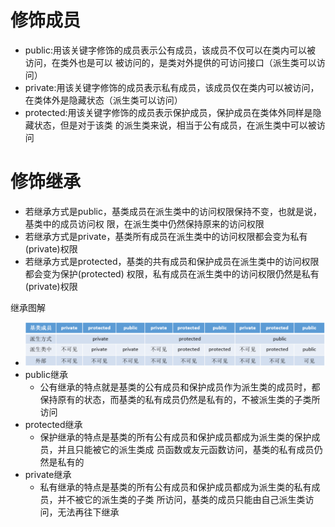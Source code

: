 # 修饰成员

- public:用该关键字修饰的成员表示公有成员，该成员不仅可以在类内可以被 访问，在类外也是可以 被访问的，是类对外提供的可访问接口（派生类可以访问）
- private:用该关键字修饰的成员表示私有成员，该成员仅在类内可以被访问，在类体外是隐藏状态（派生类可以访问）
- protected:用该关键字修饰的成员表示保护成员，保护成员在类体外同样是隐藏状态，但是对于该类 的派生类来说，相当于公有成员，在派生类中可以被访问





# 修饰继承

- 若继承方式是public，基类成员在派生类中的访问权限保持不变，也就是说，基类中的成员访问权 限，在派生类中仍然保持原来的访问权限
- 若继承方式是private，基类所有成员在派生类中的访问权限都会变为私有(private)权限
- 若继承方式是protected，基类的共有成员和保护成员在派生类中的访问权限都会变为保护(protected) 权限，私有成员在派生类中的访问权限仍然是私有(private)权限





继承图解

- ![](image\继承的访问权限.png)
- public继承
  - 公有继承的特点就是基类的公有成员和保护成员作为派生类的成员时，都保持原有的状态，而基类的私有成员仍然是私有的，不被派生类的子类所访问
- protected继承
  - 保护继承的特点是基类的所有公有成员和保护成员都成为派生类的保护成员，并且只能被它的派生类成 员函数或友元函数访问，基类的私有成员仍然是私有的
- private继承
  - 私有继承的特点是基类的所有公有成员和保护成员都成为派生类的私有成员，并不被它的派生类的子类 所访问，基类的成员只能由自己派生类访问，无法再往下继承